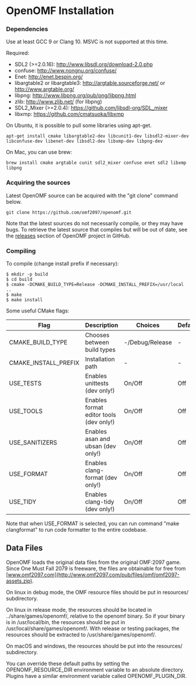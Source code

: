 # OpenOMF Installation

### Dependencies

Use at least GCC 9 or Clang 10. MSVC is not supported at this time.

Required:
* SDL2 (>=2.0.16): http://www.libsdl.org/download-2.0.php
* confuse: http://www.nongnu.org/confuse/
* Enet: http://enet.bespin.org/
* libargtable2 or libargtable3: http://argtable.sourceforge.net/ or http://www.argtable.org/
* libpng: http://www.libpng.org/pub/png/libpng.html
* zlib: http://www.zlib.net/ (for libpng)
* SDL2_Mixer (>=2.0.4): https://github.com/libsdl-org/SDL_mixer
* libxmp: https://github.com/cmatsuoka/libxmp


On Ubuntu, it is possible to pull some libraries using apt-get.
```
apt-get install cmake libargtable2-dev libcunit1-dev libsdl2-mixer-dev libconfuse-dev libenet-dev libsdl2-dev libxmp-dev libpng-dev
```

On Mac, you can use brew:
```
brew install cmake argtable cunit sdl2_mixer confuse enet sdl2 libxmp libpng
```

### Acquiring the sources

Latest OpenOMF source can be acquired with the "git clone" command below.

```
git clone https://github.com/omf2097/openomf.git
```

Note that the latest sources do not necessarily compile, or they may have bugs. To retrieve
the latest source that compiles but will be out of date, see the
[releases](https://github.com/omf2097/openomf/releases) section of OpenOMF project in GitHub.

### Compiling

To compile (change install prefix if necessary):

```
$ mkdir -p build
$ cd build
$ cmake -DCMAKE_BUILD_TYPE=Release -DCMAKE_INSTALL_PREFIX=/usr/local ..
$ make
$ make install
```

Some useful CMake flags:

| Flag                 | Description                             | Choices         | Default |
|----------------------|-----------------------------------------|-----------------|---------|
| CMAKE_BUILD_TYPE     | Chooses between build types             | -/Debug/Release | -       |
| CMAKE_INSTALL_PREFIX | Installation path                       | -               | -       |
| USE_TESTS            | Enables unittests (dev only!)           | On/Off          | Off     |
| USE_TOOLS            | Enables format editor tools (dev only!) | On/Off          | Off     |
| USE_SANITIZERS       | Enables asan and ubsan (dev only!)      | On/Off          | Off     |
| USE_FORMAT           | Enables clang-format (dev only!)        | On/Off          | Off     |
| USE_TIDY             | Enables clang-tidy (dev only!)          | On/Off          | Off     |

Note that when USE_FORMAT is selected, you can run command "make clangformat" to run code
formatter to the entire codebase.

## Data Files

OpenOMF loads the original data files from the original OMF:2097 game.
Since One Must Fall 2079 is freeware, the files are obtainable for free from
[www.omf2097.com](http://www.omf2097.com/pub/files/omf/omf2097-assets.zip).

On linux in debug mode, the OMF resource files should be put in resources/ subdirectory.

On linux in release mode, the resources should be located in ../share/games/openomf/,
relative to the openomf binary. So if your binary is in /usr/local/bin, the resources should
be put in /usr/local/share/games/openomf/. With release or testing packages,
the resources should be extracted to /usr/share/games/openomf/.

On macOS and windows, the resources should be put into the resources/ subdirectory.

You can override these default paths by setting the OPENOMF_RESOURCE_DIR environment
variable to an absolute directory. Plugins have a similar environment variable called
OPENOMF_PLUGIN_DIR.
